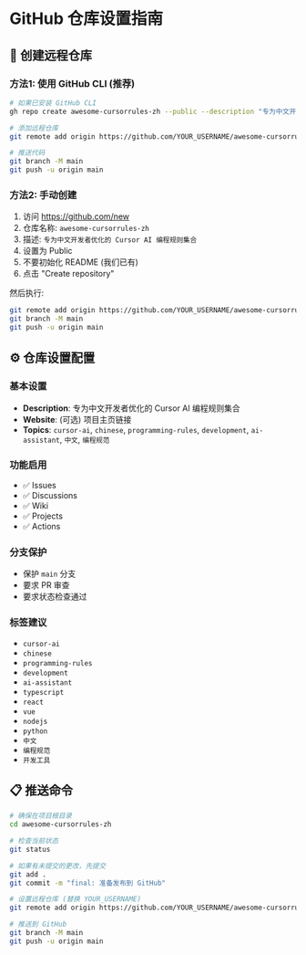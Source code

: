 # GitHub 仓库设置指南

## 🔧 创建远程仓库

### 方法1: 使用 GitHub CLI (推荐)
```bash
# 如果已安装 GitHub CLI
gh repo create awesome-cursorrules-zh --public --description "专为中文开发者优化的 Cursor AI 编程规则集合" --add-readme=false

# 添加远程仓库
git remote add origin https://github.com/YOUR_USERNAME/awesome-cursorrules-zh.git

# 推送代码
git branch -M main
git push -u origin main
```

### 方法2: 手动创建
1. 访问 https://github.com/new
2. 仓库名称: `awesome-cursorrules-zh`
3. 描述: `专为中文开发者优化的 Cursor AI 编程规则集合`
4. 设置为 Public
5. 不要初始化 README (我们已有)
6. 点击 "Create repository"

然后执行:
```bash
git remote add origin https://github.com/YOUR_USERNAME/awesome-cursorrules-zh.git
git branch -M main
git push -u origin main
```

## ⚙️ 仓库设置配置

### 基本设置
- **Description**: 专为中文开发者优化的 Cursor AI 编程规则集合
- **Website**: (可选) 项目主页链接
- **Topics**: `cursor-ai`, `chinese`, `programming-rules`, `development`, `ai-assistant`, `中文`, `编程规范`

### 功能启用
- ✅ Issues
- ✅ Discussions  
- ✅ Wiki
- ✅ Projects
- ✅ Actions

### 分支保护
- 保护 `main` 分支
- 要求 PR 审查
- 要求状态检查通过

### 标签建议
- `cursor-ai`
- `chinese` 
- `programming-rules`
- `development`
- `ai-assistant`
- `typescript`
- `react`
- `vue`
- `nodejs`
- `python`
- `中文`
- `编程规范`
- `开发工具`

## 📋 推送命令
```bash
# 确保在项目根目录
cd awesome-cursorrules-zh

# 检查当前状态
git status

# 如果有未提交的更改，先提交
git add .
git commit -m "final: 准备发布到 GitHub"

# 设置远程仓库 (替换 YOUR_USERNAME)
git remote add origin https://github.com/YOUR_USERNAME/awesome-cursorrules-zh.git

# 推送到 GitHub
git branch -M main
git push -u origin main
```
